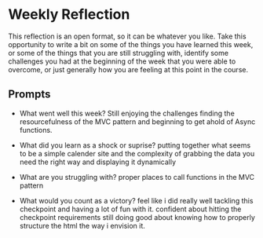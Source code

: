 # Weekly Reflection
This reflection is an open format, so it can be whatever you like. Take this opportunity to write a bit on some of the things you have learned this week, or some of the things that you are still struggling with, identify some challenges you had at the beginning of the week that you were able to overcome, or just generally how you are feeling at this point in the course.

## Prompts
- What went well this week?
 Still enjoying the challenges 
 finding the resourcefulness of the MVC pattern and 
 beginning to get ahold of  Async functions.
- What did you learn as a shock or suprise?
 putting together what seems to be a simple calender site and the complexity of grabbing the data you need the right way and displaying it dynamically

- What are you struggling with?
 proper places to call functions in the MVC pattern
 

- What would you count as a victory?
 feel like i did really well tackling this checkpoint and having a lot of fun with it.
 confident about hitting the checkpoint requirements
 still doing good about knowing how to properly structure the html the way i envision it.